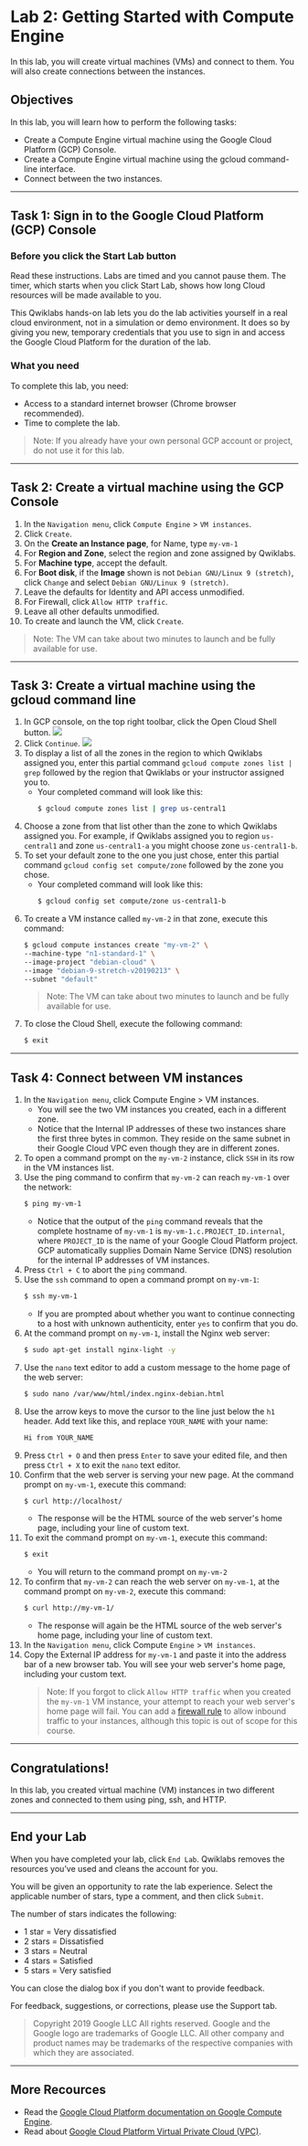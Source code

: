 # Lab 2: Getting Started with Compute Engine

In this lab, you will create virtual machines (VMs) and connect to them. You will also create connections between the instances.

## Objectives

In this lab, you will learn how to perform the following tasks:

* Create a Compute Engine virtual machine using the Google Cloud Platform (GCP) Console.
* Create a Compute Engine virtual machine using the gcloud command-line interface.
* Connect between the two instances.

---
## Task 1: Sign in to the Google Cloud Platform (GCP) Console

### Before you click the Start Lab button

Read these instructions. Labs are timed and you cannot pause them. The timer, which starts when you click Start Lab, shows how long Cloud resources will be made available to you.

This Qwiklabs hands-on lab lets you do the lab activities yourself in a real cloud environment, not in a simulation or demo environment. It does so by giving you new, temporary credentials that you use to sign in and access the Google Cloud Platform for the duration of the lab.

### What you need

To complete this lab, you need:

* Access to a standard internet browser (Chrome browser recommended).
* Time to complete the lab.

> Note: If you already have your own personal GCP account or project, do not use it for this lab.

---
## Task 2: Create a virtual machine using the GCP Console

1. In the `Navigation menu`, click `Compute Engine` > `VM instances`.
2. Click `Create`.
3. On the **Create an Instance page**, for Name, type `my-vm-1`
4. For **Region and Zone**, select the region and zone assigned by Qwiklabs.
5. For **Machine type**, accept the default.
6. For **Boot disk**, if the **Image** shown is not `Debian GNU/Linux 9 (stretch)`, click `Change` and select `Debian GNU/Linux 9 (stretch)`.
7. Leave the defaults for Identity and API access unmodified.
8. For Firewall, click `Allow HTTP traffic`.
9. Leave all other defaults unmodified.
10. To create and launch the VM, click `Create`.

> Note: The VM can take about two minutes to launch and be fully available for use.

---
## Task 3: Create a virtual machine using the gcloud command line

1. In GCP console, on the top right toolbar, click the Open Cloud Shell button.
    ![](../../../res/img/Coursera/CoreInfra/CoreInfra-3L-1.png)
2. Click `Continue`.
    ![](../../../res/img/Coursera/CoreInfra/CoreInfra-3L-2.png)
3. To display a list of all the zones in the region to which Qwiklabs assigned you, enter this partial command `gcloud compute zones list | grep` followed by the region that Qwiklabs or your instructor assigned you to.
    * Your completed command will look like this:
        ```bash
        $ gcloud compute zones list | grep us-central1
        ```
4. Choose a zone from that list other than the zone to which Qwiklabs assigned you. For example, if Qwiklabs assigned you to region `us-central1` and zone `us-central1-a` you might choose zone `us-central1-b`.
5. To set your default zone to the one you just chose, enter this partial command `gcloud config set compute/zone` followed by the zone you chose.
    * Your completed command will look like this:
        ```bash
        $ gcloud config set compute/zone us-central1-b
        ```
6. To create a VM instance called `my-vm-2` in that zone, execute this command:
    ```bash
    $ gcloud compute instances create "my-vm-2" \
    --machine-type "n1-standard-1" \
    --image-project "debian-cloud" \
    --image "debian-9-stretch-v20190213" \
    --subnet "default"
    ```
    > Note: The VM can take about two minutes to launch and be fully available for use.
7. To close the Cloud Shell, execute the following command:
    ```bash
    $ exit
    ```

---
## Task 4: Connect between VM instances

1. In the `Navigation menu`, click Compute Engine > VM instances.
    * You will see the two VM instances you created, each in a different zone.
    * Notice that the Internal IP addresses of these two instances share the first three bytes in common. They reside on the same subnet in their Google Cloud VPC even though they are in different zones.
2. To open a command prompt on the `my-vm-2` instance, click `SSH` in its row in the VM instances list.
3. Use the ping command to confirm that `my-vm-2` can reach `my-vm-1` over the network:
    ```bash
    $ ping my-vm-1
    ```
    * Notice that the output of the `ping` command reveals that the complete hostname of `my-vm-1` is `my-vm-1.c.PROJECT_ID.internal`, where `PROJECT_ID` is the name of your Google Cloud Platform project. GCP automatically supplies Domain Name Service (DNS) resolution for the internal IP addresses of VM instances.
4. Press `Ctrl + C` to abort the `ping` command.
5. Use the `ssh` command to open a command prompt on `my-vm-1`:
    ```bash
    $ ssh my-vm-1
    ```
    * If you are prompted about whether you want to continue connecting to a host with unknown authenticity, enter `yes` to confirm that you do.
6. At the command prompt on `my-vm-1`, install the Nginx web server:
    ```bash
    $ sudo apt-get install nginx-light -y
    ```
7. Use the `nano` text editor to add a custom message to the home page of the web server:
    ```bash
    $ sudo nano /var/www/html/index.nginx-debian.html
    ```
8. Use the arrow keys to move the cursor to the line just below the `h1` header. Add text like this, and replace `YOUR_NAME` with your name:
    ```html
    Hi from YOUR_NAME
    ```
9. Press `Ctrl + O` and then press `Enter` to save your edited file, and then press `Ctrl + X` to exit the `nano` text editor.
10. Confirm that the web server is serving your new page. At the command prompt on `my-vm-1`, execute this command:
    ```bash
    $ curl http://localhost/
    ```
    * The response will be the HTML source of the web server's home page, including your line of custom text.
11. To exit the command prompt on `my-vm-1`, execute this command:
    ```bash
    $ exit
    ```
    * You will return to the command prompt on `my-vm-2`
12. To confirm that `my-vm-2` can reach the web server on `my-vm-1`, at the command prompt on `my-vm-2`, execute this command:
    ```bash
    $ curl http://my-vm-1/
    ```
    * The response will again be the HTML source of the web server's home page, including your line of custom text.
13. In the `Navigation menu`, click Compute `Engine` > `VM instances`.
14. Copy the External IP address for `my-vm-1` and paste it into the address bar of a new browser tab. You will see your web server's home page, including your custom text.
    > Note: If you forgot to click `Allow HTTP traffic` when you created the `my-vm-1` VM instance, your attempt to reach your web server's home page will fail. You can add a [firewall rule](https://cloud.google.com/vpc/docs/firewalls) to allow inbound traffic to your instances, although this topic is out of scope for this course.

---
## Congratulations!

In this lab, you created virtual machine (VM) instances in two different zones and connected to them using ping, ssh, and HTTP.

---
## End your Lab

When you have completed your lab, click `End Lab`. Qwiklabs removes the resources you’ve used and cleans the account for you.

You will be given an opportunity to rate the lab experience. Select the applicable number of stars, type a comment, and then click `Submit`.

The number of stars indicates the following:

* 1 star = Very dissatisfied
* 2 stars = Dissatisfied
* 3 stars = Neutral
* 4 stars = Satisfied
* 5 stars = Very satisfied

You can close the dialog box if you don't want to provide feedback.

For feedback, suggestions, or corrections, please use the Support tab.

> Copyright 2019 Google LLC All rights reserved. Google and the Google logo are trademarks of Google LLC. All other company and product names may be trademarks of the respective companies with which they are associated.

---
## More Recources

* Read the [Google Cloud Platform documentation on Google Compute Engine](https://cloud.google.com/compute/docs/).
* Read about [Google Cloud Platform Virtual Private Cloud (VPC)](https://cloud.google.com/compute/docs/vpc/).
